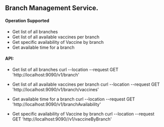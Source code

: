 ## Branch Management Service.

#### Operation Supported
- Get list of all branches
- Get list of all available vaccines per branch
- Get specific availability of Vaccine by branch
- Get available time for a branch

#### API:

- Get list of all branches
curl --location --request GET 'http://localhost:9090/v1/branch'

- Get list of all available vaccines per branch
curl --location --request GET 'http://localhost:9090/v1/branch/vaccines'

- Get available time for a branch
curl --location --request GET 'http://localhost:9090/v1/branchAvailability'

- Get specific availability of Vaccine by branch
curl --location --request GET 'http://localhost:9090//v1/vaccineByBranch'

